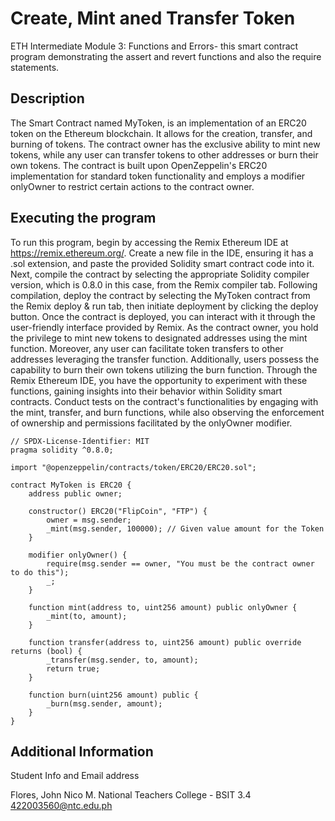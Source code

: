 # Create, Mint aned Transfer Token
ETH Intermediate Module 3: Functions and Errors- this smart contract program demonstrating the assert and revert functions and also the require statements.

## Description

The Smart Contract named MyToken, is an implementation of an ERC20 token on the Ethereum blockchain. It allows for the creation, transfer, and burning of tokens. The contract owner has the exclusive ability to mint new tokens, while any user can transfer tokens to other addresses or burn their own tokens. The contract is built upon OpenZeppelin's ERC20 implementation for standard token functionality and employs a modifier onlyOwner to restrict certain actions to the contract owner.

## Executing the program

To run this program, begin by accessing the Remix Ethereum IDE at https://remix.ethereum.org/. Create a new file in the IDE, ensuring it has a .sol extension, and paste the provided Solidity smart contract code into it. Next, compile the contract by selecting the appropriate Solidity compiler version, which is 0.8.0 in this case, from the Remix compiler tab. Following compilation, deploy the contract by selecting the MyToken contract from the Remix deploy & run tab, then initiate deployment by clicking the deploy button. Once the contract is deployed, you can interact with it through the user-friendly interface provided by Remix. As the contract owner, you hold the privilege to mint new tokens to designated addresses using the mint function. Moreover, any user can facilitate token transfers to other addresses leveraging the transfer function. Additionally, users possess the capability to burn their own tokens utilizing the burn function. Through the Remix Ethereum IDE, you have the opportunity to experiment with these functions, gaining insights into their behavior within Solidity smart contracts. Conduct tests on the contract's functionalities by engaging with the mint, transfer, and burn functions, while also observing the enforcement of ownership and permissions facilitated by the onlyOwner modifier.

```
// SPDX-License-Identifier: MIT
pragma solidity ^0.8.0;

import "@openzeppelin/contracts/token/ERC20/ERC20.sol";

contract MyToken is ERC20 {
    address public owner;

    constructor() ERC20("FlipCoin", "FTP") {
        owner = msg.sender;
        _mint(msg.sender, 100000); // Given value amount for the Token
    }

    modifier onlyOwner() {
        require(msg.sender == owner, "You must be the contract owner to do this");
        _;
    }

    function mint(address to, uint256 amount) public onlyOwner {
        _mint(to, amount);
    }

    function transfer(address to, uint256 amount) public override returns (bool) {
        _transfer(msg.sender, to, amount);
        return true;
    }

    function burn(uint256 amount) public {
        _burn(msg.sender, amount);
    }
}
```

## Additional Information

Student Info and Email address

Flores, John Nico M.
National Teachers College - BSIT 3.4
422003560@ntc.edu.ph
